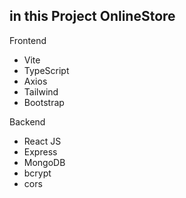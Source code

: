 ## in this Project OnlineStore

Frontend

- Vite
- TypeScript
- Axios
- Tailwind
- Bootstrap

Backend

- React JS
- Express
- MongoDB
- bcrypt
- cors
